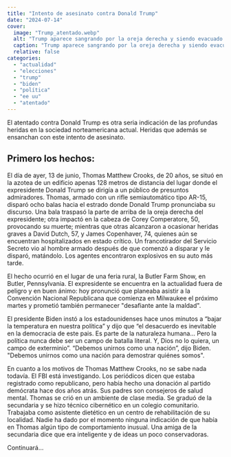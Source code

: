 ```yaml
---
title: "Intento de asesinato contra Donald Trump"
date: "2024-07-14"
cover:
  image: "Trump_atentado.webp" 
  alt: "Trump aparece sangrando por la oreja derecha y siendo evacuado por un equipo de seguridad."
  caption: "Trump aparece sangrando por la oreja derecha y siendo evacuado por un equipo de seguridad."
  relative: false
categories: 
  - "actualidad"
  - "elecciones"
  - "trump"
  - "biden"
  - "política"
  - "ee uu"
  - "atentado"
---
```


El atentado contra Donald Trump es otra seria indicación de las profundas heridas en la sociedad norteamericana actual. Heridas que además se ensanchan con este intento de asesinato.

## Primero los hechos:

El día de ayer, 13 de junio, Thomas Matthew Crooks, de 20 años, se situó en la azotea de un edificio apenas 128 metros de distancia del lugar donde el expresidente Donald Trump se dirigía a un público de presuntos admiradores. Thomas, armado con un rifle semiautomático tipo AR-15, disparó ocho balas hacia el estrado donde Donald Trump pronunciaba su discurso. Una bala traspasó la parte de arriba de la oreja derecha del expresidente; otra impactó en la cabeza de Corey Comperatore, 50, provocando su muerte; mientras que otras alcanzaron a ocasionar heridas graves a David Dutch, 57, y James Copenhaver, 74, quienes aún se encuentran hospitalizados en estado crítico. Un francotirador del Servicio Secreto vio al hombre armado después de que comenzó a disparar y le disparó, matándolo. Los agentes encontraron explosivos en su auto más tarde.

El hecho ocurrió en el lugar de una feria rural, la Butler Farm Show, en Butler, Pennsylvania. El expresidente se encuentra en la actualidad fuera de peligro y en buen ánimo: hoy pronunció  que planeaba asistir a la Convención Nacional Republicana que comienza en Milwaukee el próximo martes y prometió también permanecer "desafiante ante la maldad".

El presidente Biden instó a los estadounidenses hace unos minutos a “bajar la temperatura en nuestra política” y dijo que “el desacuerdo es inevitable en la democracia de este pais. Es parte de la naturaleza humana... Pero la política nunca debe ser un campo de batalla literal. Y, Dios no lo quiera, un campo de exterminio”. “Debemos unirnos como una nación”, dijo Biden. "Debemos unirnos como una nación para demostrar quiénes somos".

En cuanto a los motivos de Thomas Matthew Crooks, no se sabe nada todavía. El FBI está investigando. Los periódicos dicen que estaba registrado como republicano, pero había hecho una donación al partido demócrata hace dos años atrás. Sus padres son consejeros de salud mental. Thomas se crió en un ambiente de clase media. Se graduó de la secundaria y se hizo técnico cibernético en un colegio comunitario. Trabajaba como asistente dietético en un centro de rehabilitación de su localidad. Nadie ha dado por el momento ninguna indicación de que había en Thomas algún tipo de comportamiento inusual. Una amiga de la secundaria dice que era inteligente y de ideas un poco conservadoras.

Continuará…
